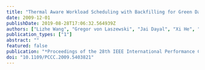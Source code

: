 ```yaml
---
title: "Thermal Aware Workload Scheduling with Backfilling for Green Data Centers"
date: 2009-12-01
publishDate: 2019-08-28T17:06:32.564939Z
authors: ["Lizhe Wang", "Gregor von Laszewski", "Jai Dayal", "Xi He", "Thomas R. Furlani"]
publication_types: ["1"]
abstract: ""
featured: false
publication: "*Proceedings of the 28th IEEE International Performance Computing and Communications Conference (IPCCC)*"
doi: "10.1109/PCCC.2009.5403821"
---
```


